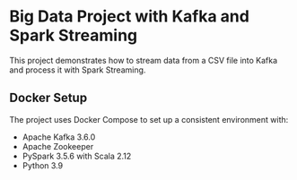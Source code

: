 # Big Data Project with Kafka and Spark Streaming

This project demonstrates how to stream data from a CSV file into Kafka and process it with Spark Streaming.

## Docker Setup

The project uses Docker Compose to set up a consistent environment with:

- Apache Kafka 3.6.0
- Apache Zookeeper
- PySpark 3.5.6 with Scala 2.12
- Python 3.9

